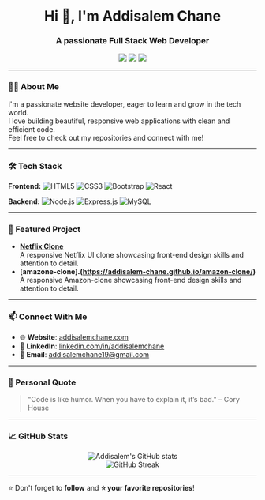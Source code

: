 <h1 align="center">Hi 👋, I'm Addisalem Chane</h1>
<h3 align="center">A passionate Full Stack Web Developer</h3>

<p align="center">
  <a href="https://addisalemchane.com" target="_blank"><img src="https://img.shields.io/badge/Website-Visit-blue?style=for-the-badge&logo=google-chrome" /></a>
  <a href="http://linkedin.com/in/addisalemchane" target="_blank"><img src="https://img.shields.io/badge/LinkedIn-Connect-blue?style=for-the-badge&logo=linkedin" /></a>
  <a href="mailto:addisalemchane19@gmail.com"><img src="https://img.shields.io/badge/Email-Contact-red?style=for-the-badge&logo=gmail" /></a>
</p>

---

### 👨‍💻 About Me

I'm a passionate website developer, eager to learn and grow in the tech world.  
I love building beautiful, responsive web applications with clean and efficient code.  
Feel free to check out my repositories and connect with me!

---

### 🛠️ Tech Stack

**Frontend:**
![HTML5](https://img.shields.io/badge/HTML5-E34F26?style=flat&logo=html5&logoColor=white)
![CSS3](https://img.shields.io/badge/CSS3-1572B6?style=flat&logo=css3&logoColor=white)
![Bootstrap](https://img.shields.io/badge/Bootstrap-7952B3?style=flat&logo=bootstrap&logoColor=white)
![React](https://img.shields.io/badge/React-61DAFB?style=flat&logo=react&logoColor=black)

**Backend:**
![Node.js](https://img.shields.io/badge/Node.js-339933?style=flat&logo=node.js&logoColor=white)
![Express.js](https://img.shields.io/badge/Express.js-000000?style=flat&logo=express&logoColor=white)
![MySQL](https://img.shields.io/badge/MySQL-00758F?style=flat&logo=mysql&logoColor=white)

---

### 🚀 Featured Project

- **[Netflix Clone](https://Addisalem-chane.github.io/Netflix-Clone-2025)**  
  A responsive Netflix UI clone showcasing front-end design skills and attention to detail.
 - **[amazone-clone].(https://addisalem-chane.github.io/amazon-clone/)**
   A responsive Amazon-clone showcasing front-end design skills and attention to detail.

---

### 📫 Connect With Me

- 🌐 **Website**: [addisalemchane.com](https://addisalemchane.com)  
- 💼 **LinkedIn**: [linkedin.com/in/addisalemchane](http://linkedin.com/in/addisalemchane)  
- 📧 **Email**: addisalemchane19@gmail.com

---

### 💬 Personal Quote

> "Code is like humor. When you have to explain it, it’s bad." – Cory House

---

### 📈 GitHub Stats

<p align="center">
  <img src="https://github-readme-stats.vercel.app/api?username=Addisalem-Chane&show_icons=true&theme=radical" alt="Addisalem's GitHub stats" />
  <br />
  <img src="https://github-readme-streak-stats.herokuapp.com?user=Addisalem-Chane&theme=radical" alt="GitHub Streak" />
</p>

---

⭐️ Don't forget to **follow** and **⭐️ your favorite repositories**!
